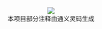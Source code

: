 
<div align=center><img src="https://github.com/zarttic/bitcask/assets/76742505/a36aaad5-5fd3-4f27-acf7-dd0d27149842"></div>

[//]: # (![image]&#40;https://github.com/zarttic/bitcask/assets/76742505/a36aaad5-5fd3-4f27-acf7-dd0d27149842 #pic_center&#41;)

<center>本项目部分注释由通义灵码生成</center>
